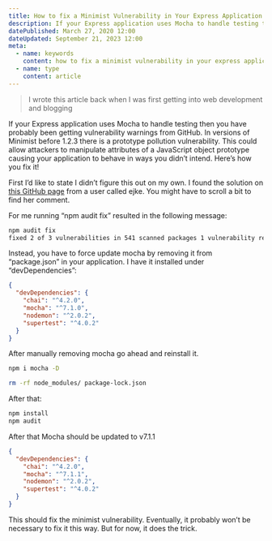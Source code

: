 ```yaml
---
title: How to fix a Minimist Vulnerability in Your Express Application
description: If your Express application uses Mocha to handle testing then you have probably been getting vulnerability warnings from GitHub. Here's how to fix it!
datePublished: March 27, 2020 12:00
dateUpdated: September 21, 2023 12:00
meta:
  - name: keywords
    content: how to fix a minimist vulnerability in your express application,how to,minimist,vulnerability,express,expressjs,express application,how to fix,fix
  - name: type
    content: article
---
```


> I wrote this article back when I was first getting into web development and blogging

If your Express application uses Mocha to handle testing then you have probably been getting vulnerability warnings from GitHub. In versions of Minimist before 1.2.3 there is a prototype pollution vulnerability. This could allow attackers to manipulate attributes of a JavaScript object prototype causing your application to behave in ways you didn’t intend. Here’s how you fix it!

First I’d like to state I didn’t figure this out on my own. I found the solution on [this GitHub page](https://github.com/mochajs/mocha/issues/4199) from a user called ejke. You might have to scroll a bit to find her comment.

For me running “npm audit fix” resulted in the following message:

```bash
npm audit fix
fixed 2 of 3 vulnerabilities in 541 scanned packages 1 vulnerability required manual review and could not be updated
```

Instead, you have to force update mocha by removing it from “package.json” in your application. I have it installed under “devDependencies”:

```json
{
  "devDependencies": {
    "chai": "^4.2.0",
    "mocha": "^7.1.0",
    "nodemon": "^2.0.2",
    "supertest": "^4.0.2"
  }
}
```

After manually removing mocha go ahead and reinstall it.

```bash
npm i mocha -D

rm -rf node_modules/ package-lock.json
```

After that:

```bash
npm install
npm audit
```

After that Mocha should be updated to v7.1.1

```json
{
  "devDependencies": {
    "chai": "^4.2.0",
    "mocha": "^7.1.1",
    "nodemon": "^2.0.2",
    "supertest": "^4.0.2"
  }
}
```

This should fix the minimist vulnerability. Eventually, it probably won’t be necessary to fix it this way. But for now, it does the trick.

